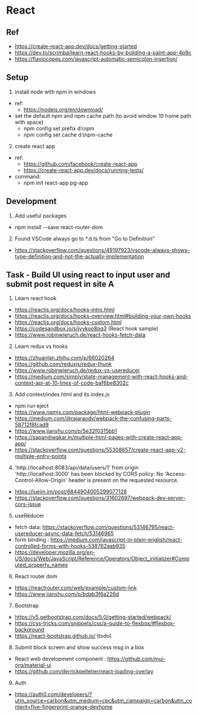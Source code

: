 # React
## Ref
- https://create-react-app.dev/docs/getting-started
- https://dev.to/scrimba/learn-react-hooks-by-building-a-paint-app-4p9c
- https://flaviocopes.com/javascript-automatic-semicolon-insertion/


## Setup
1. install node with npm in windows  
- ref:
    - https://nodejs.org/en/download/
- set the default npm and npm cache path (to avoid window 10 home path with space)
    - npm config set prefix d:\npm 
    - npm config set cache d:\npm-cache 
2. create react app 
- ref:
    - https://github.com/facebook/create-react-app
    - https://create-react-app.dev/docs/running-tests/
- command:
    - npm init react-app pg-app
    

## Development 
1. Add useful packages
- npm install --save react-router-dom

2. Found VSCode always go to *.d.ts from "Go to Definition" 
- https://stackoverflow.com/questions/49197923/vscode-always-shows-type-definition-and-not-the-actually-implementation


## Task - Build UI using react to input user and submit post request in site A  
1. Learn react hook 
- https://reactjs.org/docs/hooks-intro.html
- https://reactjs.org/docs/hooks-overview.html#building-your-own-hooks
- https://reactjs.org/docs/hooks-custom.html
- https://codesandbox.io/s/jvvkoo8pq3 (React hook sample)
- https://www.robinwieruch.de/react-hooks-fetch-data

2. Learn redux vs hooks
- https://zhuanlan.zhihu.com/p/66020264 
- https://github.com/reduxjs/redux-thunk
- https://www.robinwieruch.de/redux-vs-usereducer
- https://medium.com/simply/state-management-with-react-hooks-and-context-api-at-10-lines-of-code-baf6be8302c

3. Add context/index.html and its index.js
- npm run eject
- https://www.npmjs.com/package/html-webpack-plugin 
- https://medium.com/@rajaraodv/webpack-the-confusing-parts-58712f8fcad9
- https://www.jianshu.com/p/5e32f0315bb1
- https://sapandiwakar.in/multiple-html-pages-with-create-react-app-app/
- https://stackoverflow.com/questions/55308657/create-react-app-v2-multiple-entry-points

4.  'http://localhost:8083/api/data/users/1' from origin 'http://localhost:3000' has been blocked by CORS policy: No 'Access-Control-Allow-Origin' header is present on the requested resource.
- https://juejin.im/post/6844904005299077128
- https://stackoverflow.com/questions/31602697/webpack-dev-server-cors-issue

5. useReducer
- fetch data: https://stackoverflow.com/questions/53146795/react-usereducer-async-data-fetch/53146965
- form binding : https://medium.com/javascript-in-plain-english/react-controlled-forms-with-hooks-538762aab935
- https://developer.mozilla.org/en-US/docs/Web/JavaScript/Reference/Operators/Object_initializer#Computed_property_names

6. React router dom
- https://reactrouter.com/web/example/custom-link
- https://www.jianshu.com/p/bdab3f6a226d

7. Bootstrap 
- https://v5.getbootstrap.com/docs/5.0/getting-started/webpack/
- https://css-tricks.com/snippets/css/a-guide-to-flexbox/#flexbox-background
- https://react-bootstrap.github.io/ (todo)

8. Submit block screen and show success msg in a box 
- React web development component : https://github.com/mui-org/material-ui
- https://github.com/derrickpelletier/react-loading-overlay

9. Auth 
- https://auth0.com/developers/?utm_source=carbon&utm_medium=cpc&utm_campaign=carbon&utm_content=five-fingerprint-orange-devhome
